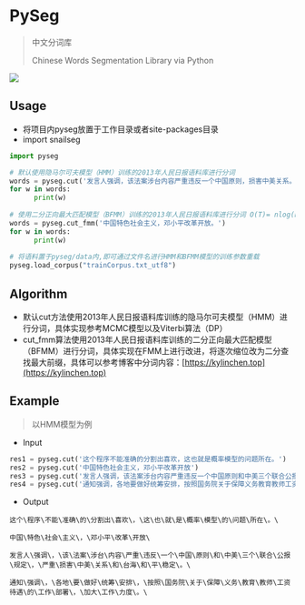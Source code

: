 # PySeg
> 中文分词库
>
> Chinese Words Segmentation Library via Python

[![](https://img.shields.io/badge/python-3.5.7-blue.svg)]()



## Usage

- 将项目内pyseg放置于工作目录或者site-packages目录
- import snailseg

```python
import pyseg

# 默认使用隐马尔可夫模型（HMM）训练的2013年人民日报语料库进行分词
words = pyseg.cut('发言人强调，该法案涉台内容严重违反一个中国原则，损害中美关系。')
for w in words:
	  print(w)
    
# 使用二分正向最大匹配模型（BFMM）训练的2013年人民日报语料库进行分词 O(T)= nlog(n)
words = pyseg.cut_fmm('中国特色社会主义，邓小平改革开放。')
for w in words:
	  print(w)
    
# 将语料置于pyseg/data内,即可通过文件名进行HMM和BFMM模型的训练参数重载
pyseg.load_corpus("trainCorpus.txt_utf8")

```



## Algorithm

- 默认cut方法使用2013年人民日报语料库训练的隐马尔可夫模型（HMM）进行分词，具体实现参考MCMC模型以及Viterbi算法（DP）
- cut_fmm算法使用2013年人民日报语料库训练的二分正向最大匹配模型（BFMM）进行分词，具体实现在FMM上进行改进，将逐次缩位改为二分查找最大前缀，具体可以参考博客中分词内容：[https://kylinchen.top](https://kylinchen.top)



## Example

>  以HMM模型为例

- Input

```python
res1 = pyseg.cut('这个程序不能准确的分割出喜欢，这也就是概率模型的问题所在。')
res2 = pyseg.cut('中国特色社会主义，邓小平改革开放')
res3 = pyseg.cut('发言人强调，该法案涉台内容严重违反一个中国原则和中美三个联合公报规定，严重损害中美关系和台海和平稳定。')
res4 = pyseg.cut('通知强调，各地要做好统筹安排，按照国务院关于保障义务教育教师工资待遇的工作部署，加大工作力度。')
```

- Output

```pyhton
这个\程序\不能\准确\的\分割出\喜欢\，\这\也\就\是\概率\模型\的\问题\所在\。\

中国\特色\社会\主义\，\邓小平\改革\开放\

发言人\强调\，\该\法案\涉台\内容\严重\违反\一个\中国\原则\和\中美\三个\联合\公报\规定\，\严重\损害\中美\关系\和\台海\和\平\稳定\。\

通知\强调\，\各地\要\做好\统筹\安排\，\按照\国务院\关于\保障\义务\教育\教师\工资待遇\的\工作\部署\，\加大\工作\力度\。\
```

